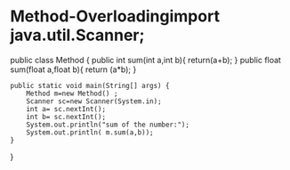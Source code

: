 # Method-Overloadingimport java.util.Scanner;

public class Method {
    public int sum(int a,int b){
        return(a+b);
    }
    public float sum(float a,float b){
        return (a*b);
    }

    public static void main(String[] args) {
        Method m=new Method() ;
        Scanner sc=new Scanner(System.in);
        int a= sc.nextInt();
        int b= sc.nextInt();
        System.out.println("sum of the number:");
        System.out.println( m.sum(a,b));
    }
}

